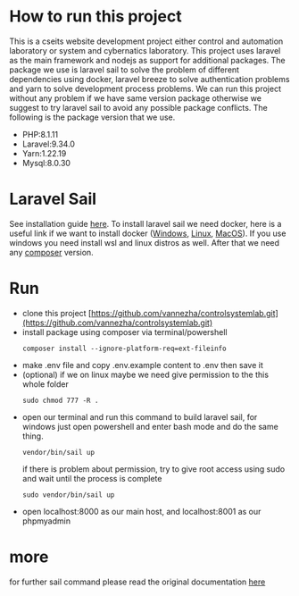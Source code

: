# How to run this project
This is a cseits website development project either control and automation laboratory or system and cybernatics laboratory. This project uses laravel as the main framework and nodejs as support for additional packages. The package we use is laravel sail to solve the problem of different dependencies using docker, laravel breeze to solve authentication problems and yarn to solve development process problems. We can run this project without any problem if we have same version package otherwise we suggest to try laravel sail to avoid any possible package conflicts. The following is the package version that we use.
- PHP:8.1.11
- Laravel:9.34.0
- Yarn:1.22.19
- Mysql:8.0.30

# Laravel Sail
See installation guide [here](https://laravel.com/docs/9.x/sail). To install laravel sail we need docker, here is a useful link if we want to install docker ([Windows](https://sh-tsang.medium.com/tutorial-docker-installation-in-wsl-2-of-windows-f4471fc3e1d4), [Linux](https://docs.docker.com/engine/install/ubuntu/), [MacOS](https://docs.docker.com/desktop/install/mac-install/)). If you use windows you need install wsl and linux distros as well. After that we need any [composer](https://getcomposer.org/) version.

# Run
* clone this project [https://github.com/vannezha/controlsystemlab.git](https://github.com/vannezha/controlsystemlab.git)
* install package using composer via terminal/powershell
  ```
  composer install --ignore-platform-req=ext-fileinfo
  ```
* make .env file and copy .env.example content to .env then save it
* (optional) if we on linux maybe we need give permission to the this whole folder
  ```
  sudo chmod 777 -R .
  ```
* open our terminal and run this command to build laravel sail, for windows just open powershell and enter bash mode and do the same thing.
  ```
  vendor/bin/sail up
  ```
  if there is problem about permission, try to give root access using sudo and wait until the process is complete
  ```
  sudo vendor/bin/sail up
  ```
* open localhost:8000 as our main host, and localhost:8001 as our phpmyadmin

# more
for further sail command please read the original documentation [here](https://laravel.com/docs/9.x/sail)

<!-- <p align="center"><a href="https://laravel.com" target="_blank"><img src="https://raw.githubusercontent.com/laravel/art/master/logo-lockup/5%20SVG/2%20CMYK/1%20Full%20Color/laravel-logolockup-cmyk-red.svg" width="400" alt="Laravel Logo"></a></p>

<p align="center">
<a href="https://travis-ci.org/laravel/framework"><img src="https://travis-ci.org/laravel/framework.svg" alt="Build Status"></a>
<a href="https://packagist.org/packages/laravel/framework"><img src="https://img.shields.io/packagist/dt/laravel/framework" alt="Total Downloads"></a>
<a href="https://packagist.org/packages/laravel/framework"><img src="https://img.shields.io/packagist/v/laravel/framework" alt="Latest Stable Version"></a>
<a href="https://packagist.org/packages/laravel/framework"><img src="https://img.shields.io/packagist/l/laravel/framework" alt="License"></a>
</p>

## About Laravel

Laravel is a web application framework with expressive, elegant syntax. We believe development must be an enjoyable and creative experience to be truly fulfilling. Laravel takes the pain out of development by easing common tasks used in many web projects, such as:

- [Simple, fast routing engine](https://laravel.com/docs/routing).
- [Powerful dependency injection container](https://laravel.com/docs/container).
- Multiple back-ends for [session](https://laravel.com/docs/session) and [cache](https://laravel.com/docs/cache) storage.
- Expressive, intuitive [database ORM](https://laravel.com/docs/eloquent).
- Database agnostic [schema migrations](https://laravel.com/docs/migrations).
- [Robust background job processing](https://laravel.com/docs/queues).
- [Real-time event broadcasting](https://laravel.com/docs/broadcasting).

Laravel is accessible, powerful, and provides tools required for large, robust applications.

## Learning Laravel

Laravel has the most extensive and thorough [documentation](https://laravel.com/docs) and video tutorial library of all modern web application frameworks, making it a breeze to get started with the framework.

You may also try the [Laravel Bootcamp](https://bootcamp.laravel.com), where you will be guided through building a modern Laravel application from scratch.

If you don't feel like reading, [Laracasts](https://laracasts.com) can help. Laracasts contains over 2000 video tutorials on a range of topics including Laravel, modern PHP, unit testing, and JavaScript. Boost your skills by digging into our comprehensive video library.

## Laravel Sponsors

We would like to extend our thanks to the following sponsors for funding Laravel development. If you are interested in becoming a sponsor, please visit the Laravel [Patreon page](https://patreon.com/taylorotwell).

### Premium Partners

- **[Vehikl](https://vehikl.com/)**
- **[Tighten Co.](https://tighten.co)**
- **[Kirschbaum Development Group](https://kirschbaumdevelopment.com)**
- **[64 Robots](https://64robots.com)**
- **[Cubet Techno Labs](https://cubettech.com)**
- **[Cyber-Duck](https://cyber-duck.co.uk)**
- **[Many](https://www.many.co.uk)**
- **[Webdock, Fast VPS Hosting](https://www.webdock.io/en)**
- **[DevSquad](https://devsquad.com)**
- **[Curotec](https://www.curotec.com/services/technologies/laravel/)**
- **[OP.GG](https://op.gg)**
- **[WebReinvent](https://webreinvent.com/?utm_source=laravel&utm_medium=github&utm_campaign=patreon-sponsors)**
- **[Lendio](https://lendio.com)**

## Contributing

Thank you for considering contributing to the Laravel framework! The contribution guide can be found in the [Laravel documentation](https://laravel.com/docs/contributions).

## Code of Conduct

In order to ensure that the Laravel community is welcoming to all, please review and abide by the [Code of Conduct](https://laravel.com/docs/contributions#code-of-conduct).

## Security Vulnerabilities

If you discover a security vulnerability within Laravel, please send an e-mail to Taylor Otwell via [taylor@laravel.com](mailto:taylor@laravel.com). All security vulnerabilities will be promptly addressed.

## License

The Laravel framework is open-sourced software licensed under the [MIT license](https://opensource.org/licenses/MIT). -->

